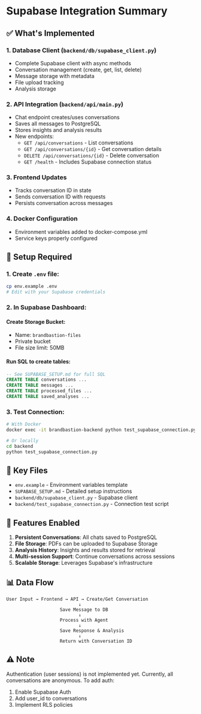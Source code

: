 # Supabase Integration Summary

## ✅ What's Implemented

### 1. **Database Client** (`backend/db/supabase_client.py`)
- Complete Supabase client with async methods
- Conversation management (create, get, list, delete)
- Message storage with metadata
- File upload tracking
- Analysis storage

### 2. **API Integration** (`backend/api/main.py`)
- Chat endpoint creates/uses conversations
- Saves all messages to PostgreSQL
- Stores insights and analysis results
- New endpoints:
  - `GET /api/conversations` - List conversations
  - `GET /api/conversations/{id}` - Get conversation details
  - `DELETE /api/conversations/{id}` - Delete conversation
  - `GET /health` - Includes Supabase connection status

### 3. **Frontend Updates**
- Tracks conversation ID in state
- Sends conversation ID with requests
- Persists conversation across messages

### 4. **Docker Configuration**
- Environment variables added to docker-compose.yml
- Service keys properly configured

## 🔧 Setup Required

### 1. Create `.env` file:
```bash
cp env.example .env
# Edit with your Supabase credentials
```

### 2. In Supabase Dashboard:

#### Create Storage Bucket:
- Name: `brandbastion-files`
- Private bucket
- File size limit: 50MB

#### Run SQL to create tables:
```sql
-- See SUPABASE_SETUP.md for full SQL
CREATE TABLE conversations ...
CREATE TABLE messages ...
CREATE TABLE processed_files ...
CREATE TABLE saved_analyses ...
```

### 3. Test Connection:
```bash
# With Docker
docker exec -it brandbastion-backend python test_supabase_connection.py

# Or locally
cd backend
python test_supabase_connection.py
```

## 📁 Key Files

- `env.example` - Environment variables template
- `SUPABASE_SETUP.md` - Detailed setup instructions
- `backend/db/supabase_client.py` - Supabase client
- `backend/test_supabase_connection.py` - Connection test script

## 🚀 Features Enabled

1. **Persistent Conversations**: All chats saved to PostgreSQL
2. **File Storage**: PDFs can be uploaded to Supabase Storage
3. **Analysis History**: Insights and results stored for retrieval
4. **Multi-session Support**: Continue conversations across sessions
5. **Scalable Storage**: Leverages Supabase's infrastructure

## 📊 Data Flow

```
User Input → Frontend → API → Create/Get Conversation
                           ↓
                    Save Message to DB
                           ↓
                    Process with Agent
                           ↓
                    Save Response & Analysis
                           ↓
                    Return with Conversation ID
```

## ⚠️ Note

Authentication (user sessions) is not implemented yet. Currently, all conversations are anonymous. To add auth:
1. Enable Supabase Auth
2. Add user_id to conversations
3. Implement RLS policies
